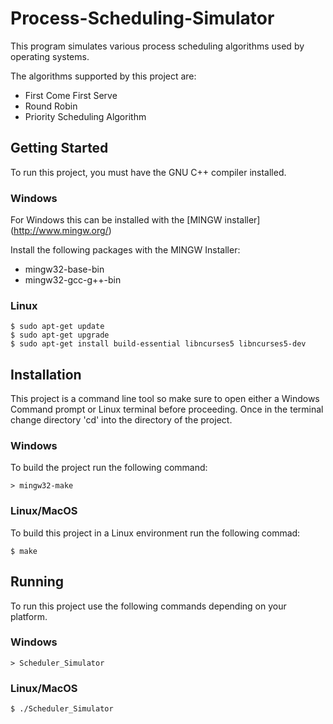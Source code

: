# Process-Scheduling-Simulator
This program simulates various process scheduling algorithms used by operating systems.

The algorithms supported by this project are:
* First Come First Serve
* Round Robin
* Priority Scheduling Algorithm

## Getting Started

To run this project, you must have the GNU C++ compiler installed. 

### Windows
For Windows this can be installed with the [MINGW installer] (http://www.mingw.org/)

Install the following packages with the MINGW Installer:
* mingw32-base-bin
* mingw32-gcc-g++-bin

### Linux
```
$ sudo apt-get update
$ sudo apt-get upgrade
$ sudo apt-get install build-essential libncurses5 libncurses5-dev
```
## Installation
This project is a command line tool so make sure to open either a Windows Command prompt or Linux terminal before proceeding. Once in the terminal change directory 'cd' into the directory of the project.

### Windows
To build the project run the following command:
```
> mingw32-make
```

### Linux/MacOS
To build this project in a Linux environment run the following commad:
```
$ make 
```

## Running
To run this project use the following commands depending on your platform.

### Windows
```
> Scheduler_Simulator
```

### Linux/MacOS
```
$ ./Scheduler_Simulator
```




